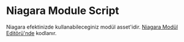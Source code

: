 # Niagara Module Script

Niagara efektinizde kullanabileceginiz modül asset'idir. [Niagara Modül Editörü'nde](../../Editörler/Niagara%20Modül%20Editörü) kodlanır.
